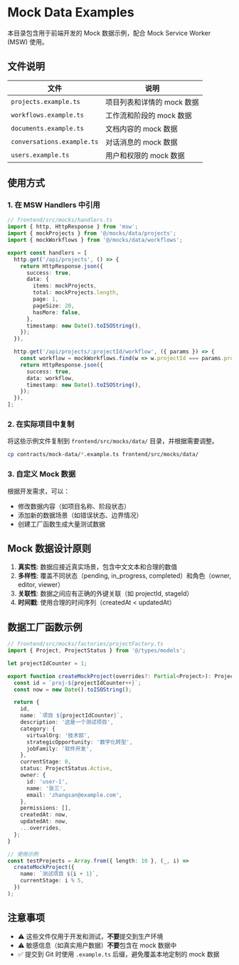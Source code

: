 # Mock Data Examples

本目录包含用于前端开发的 Mock 数据示例，配合 Mock Service Worker (MSW) 使用。

## 文件说明

| 文件 | 说明 |
|------|------|
| `projects.example.ts` | 项目列表和详情的 mock 数据 |
| `workflows.example.ts` | 工作流和阶段的 mock 数据 |
| `documents.example.ts` | 文档内容的 mock 数据 |
| `conversations.example.ts` | 对话消息的 mock 数据 |
| `users.example.ts` | 用户和权限的 mock 数据 |

## 使用方式

### 1. 在 MSW Handlers 中引用

```typescript
// frontend/src/mocks/handlers.ts
import { http, HttpResponse } from 'msw';
import { mockProjects } from '@/mocks/data/projects';
import { mockWorkflows } from '@/mocks/data/workflows';

export const handlers = [
  http.get('/api/projects', () => {
    return HttpResponse.json({
      success: true,
      data: {
        items: mockProjects,
        total: mockProjects.length,
        page: 1,
        pageSize: 20,
        hasMore: false,
      },
      timestamp: new Date().toISOString(),
    });
  }),

  http.get('/api/projects/:projectId/workflow', ({ params }) => {
    const workflow = mockWorkflows.find(w => w.projectId === params.projectId);
    return HttpResponse.json({
      success: true,
      data: workflow,
      timestamp: new Date().toISOString(),
    });
  }),
];
```

### 2. 在实际项目中复制

将这些示例文件复制到 `frontend/src/mocks/data/` 目录，并根据需要调整。

```bash
cp contracts/mock-data/*.example.ts frontend/src/mocks/data/
```

### 3. 自定义 Mock 数据

根据开发需求，可以：
- 修改数据内容（如项目名称、阶段状态）
- 添加新的数据场景（如错误状态、边界情况）
- 创建工厂函数生成大量测试数据

## Mock 数据设计原则

1. **真实性**: 数据应接近真实场景，包含中文文本和合理的数值
2. **多样性**: 覆盖不同状态（pending, in_progress, completed）和角色（owner, editor, viewer）
3. **关联性**: 数据之间应有正确的外键关联（如 projectId, stageId）
4. **时间戳**: 使用合理的时间序列（createdAt < updatedAt）

## 数据工厂函数示例

```typescript
// frontend/src/mocks/factories/projectFactory.ts
import { Project, ProjectStatus } from '@/types/models';

let projectIdCounter = 1;

export function createMockProject(overrides?: Partial<Project>): Project {
  const id = `proj-${projectIdCounter++}`;
  const now = new Date().toISOString();

  return {
    id,
    name: `项目 ${projectIdCounter}`,
    description: '这是一个测试项目',
    category: {
      virtualOrg: '技术部',
      strategicOpportunity: '数字化转型',
      jobFamily: '软件开发',
    },
    currentStage: 0,
    status: ProjectStatus.Active,
    owner: {
      id: 'user-1',
      name: '张三',
      email: 'zhangsan@example.com',
    },
    permissions: [],
    createdAt: now,
    updatedAt: now,
    ...overrides,
  };
}

// 使用示例
const testProjects = Array.from({ length: 10 }, (_, i) =>
  createMockProject({
    name: `测试项目 ${i + 1}`,
    currentStage: i % 5,
  })
);
```

## 注意事项

- ⚠️ 这些文件仅用于开发和测试，**不要**提交到生产环境
- ⚠️ 敏感信息（如真实用户数据）**不要**包含在 mock 数据中
- ✅ 提交到 Git 时使用 `.example.ts` 后缀，避免覆盖本地定制的 mock 数据
